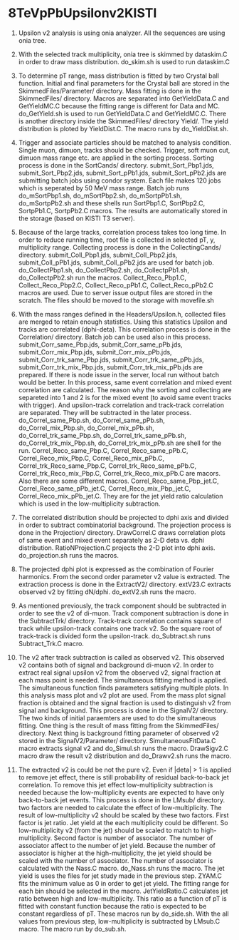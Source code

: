# 8TeVpPbUpsilonv2KISTI

1. Upsilon v2 analysis is using onia analyzer. All the sequences are using onia tree.

2. With the selected track multiplicity, onia tree is skimmed by dataskim.C in order to draw mass distribution. do_skim.sh is used to run dataskim.C

3. To determine pT range, mass distribution is fitted by two Crystal ball function. Initial and final parameters for the Crystal ball are stored in the SkimmedFiles/Parameter/ directory.
	Mass fitting is done in the SkimmedFiles/ directory. Macros are separated into GetYieldData.C and GetYieldMC.C because the fitting range is different for Data and MC. do_GetYield.sh is used to run GetYieldData.C and GetYieldMC.C.
	There is another directory inside the SkimmedFiles/ directory Yield/. The yield distribution is ploted by YieldDist.C. The macro runs by do_YieldDist.sh.

4. Trigger and associate particles should be matched to analysis condition. Single muon, dimuon, tracks should be checked. Trigger, soft muon cut, dimuon mass range etc. are applied in the sorting process.
	Sorting process is done in the SortCands/ directory.
	submit_Sort_Pbp1.jds, submit_Sort_Pbp2.jds, submit_Sort_pPb1.jds, submit_Sort_pPb2.jds are submitting batch jobs using condor system. Each file makes 120 jobs which is seperated by 50 MeV mass range.
	Batch job runs do_mSortPbp1.sh, do_mSortPbp2.sh, do_mSortpPb1.sh, do_mSortpPb2.sh and these shells run SortPbp1.C, SortPbp2.C, SortpPb1.C, SortpPb2.C macros. 
	The results are automatically stored in the storage (based on KISTI T3 server).

5. Because of the large tracks, correlation process takes too long time. In order to reduce running time, root file is collected in selected pT, y, multiplicity range.
	Collecting process is done in the CollectingCands/ directory.
	submit_Coll_Pbp1.jds, submit_Coll_Pbp2.jds, submit_Coll_pPb1.jds, submit_Coll_pPb2.jds are used for batch job.
	do_CollectPbp1.sh, do_CollectPbp2.sh, do_CollectpPb1.sh, do_CollectpPb2.sh run the macros.
	Collect_Reco_Pbp1.C, Collect_Reco_Pbp2.C, Collect_Reco_pPb1.C, Collect_Reco_pPb2.C macros are used.
	Due to server issue output files are stored in the scratch. The files should be moved to the storage with movefile.sh

6. With the mass ranges defined in the Headers/Upsilon.h, collected files are merged to retain enough statistics. Using this statistics Upsilon and tracks are correlated (dphi-deta).
	This correlation process is done in the Correlation/ directory.
	Batch job can be used also in this process. submit_Corr_same_Pbp.jds, submit_Corr_same_pPb.jds, submit_Corr_mix_Pbp.jds, submit_Corr_mix_pPb.jds, submit_Corr_trk_same_Pbp.jds, submit_Corr_trk_same_pPb.jds, submit_Corr_trk_mix_Pbp.jds, submit_Corr_trk_mix_pPb.jds are prepared. If there is node issue in the server, local run without batch would be better.
	In this process, same event correlation and mixed event correlation are calculated. The reason why the sorting and collecting are separeted into 1 and 2 is for the mixed event (to avoid same event tracks with trigger).
	And upsilon-track correlation and track-track correlation are separated. They will be subtracted in the later process.
	do_Correl_same_Pbp.sh, do_Correl_same_pPb.sh, do_Correl_mix_Pbp.sh, do_Correl_mix_pPb.sh, do_Correl_trk_same_Pbp.sh, do_Correl_trk_same_pPb.sh, do_Correl_trk_mix_Pbp.sh, do_Correl_trk_mix_pPb.sh are shell for the run.
	Correl_Reco_same_Pbp.C, Correl_Reco_same_pPb.C, Correl_Reco_mix_Pbp.C, Correl_Reco_mix_pPb.C, Correl_trk_Reco_same_Pbp.C, Correl_trk_Reco_same_pPb.C, Correl_trk_Reco_mix_Pbp.C, Correl_trk_Reco_mix_pPb.C are macors.
	Also there are some different macros. Correl_Reco_same_Pbp_jet.C, Correl_Reco_same_pPb_jet.C, Correl_Reco_mix_Pbp_jet.C, Correl_Reco_mix_pPb_jet.C. They are for the jet yield ratio calculation which is used in the low-multiplicity subtraction.

7. The correlated distribution should be projected to dphi axis and divided in order to subtract combinatorial background.
	The projection process is done in the Projection/ directory.
	DrawCorrel.C draws correlation plots of same event and mixed event separately as 2-D deta vs. dphi distribution.
	RatioNProjection.C projects the 2-D plot into dphi axis.
	do_projection.sh runs the macros.

8. The projected dphi plot is expressed as the combination of Fourier harmonics. From the second order parameter v2 value is extracted.
	The extraction process is done in the ExtractV2/ directory.
	extV23.C extracts observed v2 by fitting dN/dphi. do_extV2.sh runs the macro.

9. As mentioned previously, the track component should be subtracted in order to see the v2 of di-muon.
	Track component subtraction is done in the SubtractTrk/ directory.
	Track-track correlation contains square of track while upsilon-track contains one track v2. So the square root of track-track is divided form the upsilon-track.
	do_Subtract.sh runs Subtract_Trk.C macro.
 
10. The v2 after track subtraction is called as observed v2. This observed v2 contains both of signal and background di-muon v2. In order to extract real signal upsilon v2 from the observed v2, signal fraction at each mass point is needed.
	The simultaneous fitting method is applied. The simultaneous function finds parameters satisfying multiple plots. In this analysis mass plot and v2 plot are used. From the mass plot signal fraction is obtained and the signal fraction is used to distinguish v2 from signal and background.
	This process is done in the SignalV2/ directory.
	The two kinds of initial paraemters are used to do the simultaneous fitting. One thing is the result of mass fitting from the SkimmedFiles/ directory. Next thing is background fitting parameter of observed v2 stored in the SignalV2/Parameter/ directory.
	SimultaneousFitData.C macro extracts signal v2 and do_Simul.sh runs the macro.
	DrawSigv2.C macro draw the result v2 distribution and do_Drawv2.sh runs the macro.

11. The extracted v2 is could be not the pure v2. Even if |deta| > 1 is applied to remove jet effect, there is still probability of residual back-to-back jet correlation.
	To remove this jet effect low-multiplicity subtraction is needed because the low-multiplicity events are expected to have only back-to-back jet events.
	This process is done in the LMsub/ directory.
	two factors are needed to calculate the effect of low-multiplicity. The result of low-multiplicity v2 should be scaled by these two factors.
	First factor is jet ratio. Jet yield at the each multiplicity could be different. So low-multiplicity v2 (from the jet) should be scaled to match to high-multiplicity.
	Second factor is number of associator. The number of associator affect to the number of jet yield. Because the number of associator is higher at the high-multiplicity, the jet yield should be scaled with the number of associator.
	The number of associator is calculated with the Nass.C macro. do_Nass.sh runs the macro.
	The jet yield is uses the files for jet study made in the previous step. ZYAM.C fits the minimum value as 0 in order to get jet yield. The fitting range for each bin should be selected in the macro.
	JetYieldRatio.C calculates jet ratio between high and low-multiplicity. This ratio as a function of pT is fitted with constant function because the ratio is expected to be constant regardless of pT.
	These macros run by do_side.sh.
	With the all values from previous step, low-multiplicity is subtracted by LMsub.C macro.
	The macro run by do_sub.sh.
